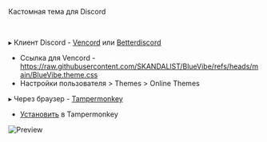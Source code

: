 
Кастомная тема для Discord

 

▸ Клиент Discord - <a href="https://vencord.dev/download/" target="_blank">Vencord</a> или <a href="https://betterdiscord.app/" target="_blank">Betterdiscord</a><br>
- Ссылка для Vencord - https://raw.githubusercontent.com/SKANDALlST/BlueVibe/refs/heads/main/BlueVibe.theme.css
- Настройки пользователя > Themes > Online Themes

▸ Через браузер - <a href="https://www.tampermonkey.net/" target="_blank">Tampermonkey</a>

- [Установить](https://github.com/SKANDALlST/BlueVibe/raw/refs/heads/main/Blue%20Vibe.user.js) в Tampermonkey


![Preview](https://github.com/user-attachments/assets/bcd9647f-dea8-4cfd-97c2-8da6f8c5da3a)
